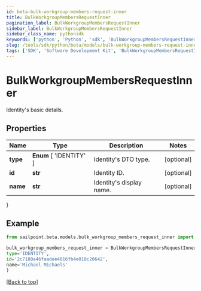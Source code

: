 ```yaml
---
id: beta-bulk-workgroup-members-request-inner
title: BulkWorkgroupMembersRequestInner
pagination_label: BulkWorkgroupMembersRequestInner
sidebar_label: BulkWorkgroupMembersRequestInner
sidebar_class_name: pythonsdk
keywords: ['python', 'Python', 'sdk', 'BulkWorkgroupMembersRequestInner', 'BetaBulkWorkgroupMembersRequestInner'] 
slug: /tools/sdk/python/beta/models/bulk-workgroup-members-request-inner
tags: ['SDK', 'Software Development Kit', 'BulkWorkgroupMembersRequestInner', 'BetaBulkWorkgroupMembersRequestInner']
---
```


# BulkWorkgroupMembersRequestInner

Identity's basic details.

## Properties

Name | Type | Description | Notes
------------ | ------------- | ------------- | -------------
**type** |  **Enum** [  'IDENTITY' ] | Identity's DTO type. | [optional] 
**id** | **str** | Identity ID. | [optional] 
**name** | **str** | Identity's display name. | [optional] 
}

## Example

```python
from sailpoint.beta.models.bulk_workgroup_members_request_inner import BulkWorkgroupMembersRequestInner

bulk_workgroup_members_request_inner = BulkWorkgroupMembersRequestInner(
type='IDENTITY',
id='2c7180a46faadee4016fb4e018c20642',
name='Michael Michaels'
)

```
[[Back to top]](#) 

